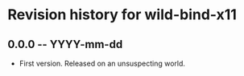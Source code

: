 # Revision history for wild-bind-x11

## 0.0.0  -- YYYY-mm-dd

* First version. Released on an unsuspecting world.
